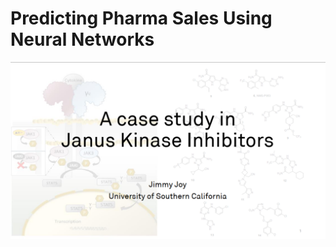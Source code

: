 # Predicting Pharma Sales Using Neural Networks

![alt text](https://github.com/jimmyjoy43/Predicting-Pharma-Sales-Using-Neural-Networks/blob/main/Images/TitleImage.png)

